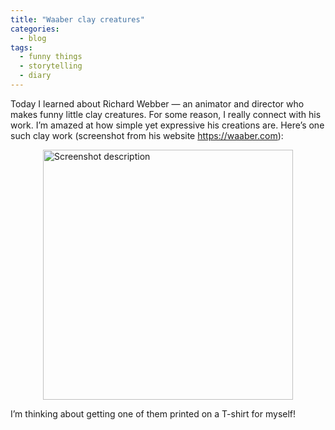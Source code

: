 ```yaml
---
title: "Waaber clay creatures"
categories:
  - blog
tags:
  - funny things
  - storytelling
  - diary
---
```


Today I learned about Richard Webber — an animator and director who makes funny little clay creatures. For some reason, I really connect with his work. I’m amazed at how simple yet expressive his creations are. Here’s one such clay work (screenshot from his website https://waaber.com):

<!--more-->

<img src="{{ '/images/2025-08-07/2025-08-07-waaber-funny-clay.png' | relative_url }}" alt="Screenshot description" width="400" style="display:block; margin:0 auto;">

I’m thinking about getting one of them printed on a T-shirt for myself!